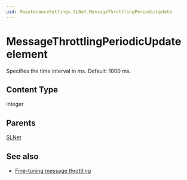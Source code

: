 ```yaml
---
uid: MaintenanceSettings.SLNet.MessageThrottlingPeriodicUpdate
---
```


# MessageThrottlingPeriodicUpdate element

Specifies the time interval in ms. Default: 1000 ms.

## Content Type

integer

## Parents

[SLNet](xref:MaintenanceSettings.SLNet)

## See also

- [Fine-tuning message throttling](xref:Configuration_of_DataMiner_processes#fine-tuning-message-throttling)
